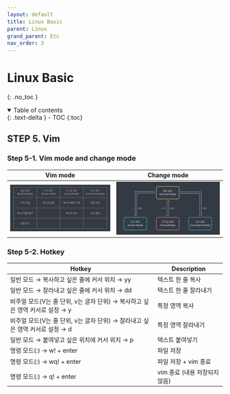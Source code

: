 ```yaml
---
layout: default
title: Linux Basic
parent: Linux
grand_parent: Etc
nav_order: 3
---
```


# Linux Basic

{: .no_toc }


<details open markdown="block">
  <summary>
    Table of contents
  </summary>
  {: .text-delta }
- TOC
{:toc}
</details>


<!------------------------------------ STEP ------------------------------------>

## STEP 5. Vim

### Step 5-1. Vim mode and change mode

| Vim mode                                                     | Change mode                                                  |
| ------------------------------------------------------------ | ------------------------------------------------------------ |
| ![image-20230429085509873](./../../../images/menu14-sub2-sub3-linux-basic/image-20230429085509873.png) | ![image-20230429085523721](./../../../images/menu14-sub2-sub3-linux-basic/image-20230429085523721.png) |



### Step 5-2. Hotkey

| Hotkey                                                       | Description                   |
| ------------------------------------------------------------ | ----------------------------- |
| 일반 모드 → 복사하고 싶은 줄에 커서 위치 → yy                | 텍스트 한 줄 복사             |
| 일반 모드 → 잘라내고 싶은 줄에 커서 위치 → dd                | 텍스트 한 줄 잘라내기         |
| 비주얼 모드(V는 줄 단위, v는 글자 단위) → 복사하고 싶은 영역 커서로 설정 → y | 특정 영역 복사                |
| 비주얼 모드(V는 줄 단위, v는 글자 단위) → 잘라내고 싶은 영역 커서로 설정 → d | 특정 영역 잘라내기            |
| 일반 모드 → 붙여넣고 싶은 위치에 커서 위치 → p               | 텍스트 붙여넣기               |
| 명령 모드(:) → w! + enter                                    | 파일 저장                     |
| 명령 모드(:) → wq! + enter                                   | 파일 저장 + vim 종료          |
| 명령 모드(:) → q! + enter                                    | vim 종료 (내용 저장되지 않음) |

